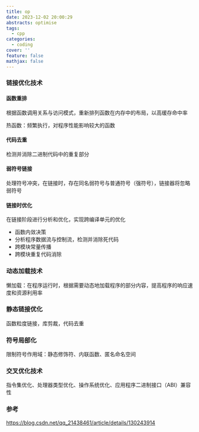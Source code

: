 ```yaml
---
title: op
date: 2023-12-02 20:00:29
abstracts: optimise
tags:
  - cpp
categories:
  - coding
cover: ''
feature: false
mathjax: false
---
```


### 链接优化技术

#### 函数重排

根据函数调用关系与访问模式，重新排列函数在内存中的布局，以高缓存命中率

热函数：频繁执行，对程序性能影响较大的函数


#### 代码去重

检测并消除二进制代码中的重复部分


#### 弱符号链接

处理符号冲突，在链接时，存在同名弱符号与普通符号（强符号），链接器将忽略弱符号


#### 链接时优化

在链接阶段进行分析和优化，实现跨编译单元的优化
* 函数内敛决策
* 分析程序数据流与控制流，检测并消除死代码
* 跨模块常量传播
* 跨模块重复代码消除


### 动态加载技术

懒加载：在程序运行时，根据需要动态地加载程序的部分内容，提高程序的响应速度和资源利用率


### 静态链接优化

函数粒度链接，库剪裁，代码去重


### 符号局部化

限制符号作用域：静态修饰符、内联函数、匿名命名空间


### 交叉优化技术

指令集优化、处理器类型优化、操作系统优化、应用程序二进制接口（ABI）兼容性


### 参考

https://blog.csdn.net/qq_21438461/article/details/130243914
